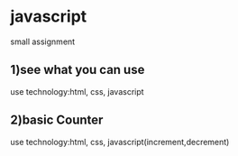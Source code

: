 # javascript
small assignment
## 1)see what you can use
use technology:html, css, javascript
## 2)basic Counter
use technology:html, css, javascript(increment,decrement)
